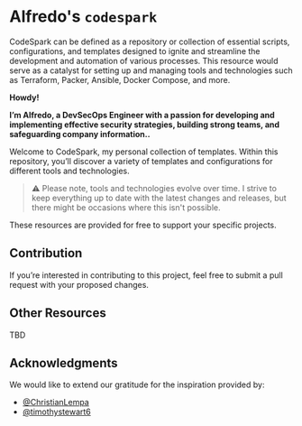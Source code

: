 # Alfredo's `codespark`
CodeSpark can be defined as a repository or collection of essential scripts, configurations, and templates designed to ignite and streamline the development and automation of various processes. This resource would serve as a catalyst for setting up and managing tools and technologies such as Terraform, Packer, Ansible, Docker Compose, and more.


**Howdy!**

**I’m Alfredo, a DevSecOps Engineer with a passion for developing and implementing effective security strategies, building strong teams, and safeguarding company information..**

Welcome to CodeSpark, my personal collection of templates. Within this repository, you’ll discover a variety of templates and configurations for different tools and technologies.

> :warning: Please note, tools and technologies evolve over time. I strive to keep everything up to date with the latest changes and releases, but there might be occasions where this isn't possible.

These resources are provided for free to support your specific projects.

## Contribution

If you’re interested in contributing to this project, feel free to submit a pull request with your proposed changes.

## Other Resources

TBD
## Acknowledgments
We would like to extend our gratitude for the inspiration provided by:

- [@ChristianLempa](https://github.com/ChristianLempa)
- [@timothystewart6](https://github.com/timothystewart6)

